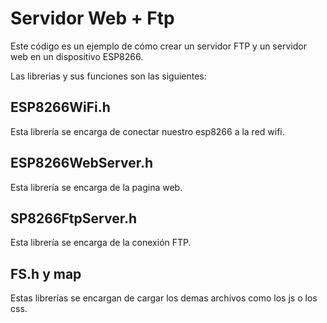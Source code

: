 <h1>Servidor Web + Ftp</h1>

Este código es un ejemplo de cómo crear un servidor FTP y un servidor web en un dispositivo ESP8266.

Las librerias y sus funciones son las siguientes:

<h2>ESP8266WiFi.h</h2>
Esta librería se encarga de conectar nuestro esp8266 a la red wifi.

<h2>ESP8266WebServer.h</h2>
Esta librería se encarga de la pagina web.

<h2>SP8266FtpServer.h</h2>
Esta librería se encarga de la conexión FTP.

<h2>FS.h y map</h2>
Estas librerías se encargan de cargar los demas archivos como los js o los css.